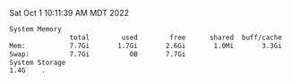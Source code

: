 Sat Oct  1 10:11:39 AM MDT 2022
```bash
System Memory
               total        used        free      shared  buff/cache   available
Mem:           7.7Gi       1.7Gi       2.6Gi       1.0Mi       3.3Gi       5.7Gi
Swap:          7.7Gi          0B       7.7Gi
System Storage
1.4G	.
```
```bash

